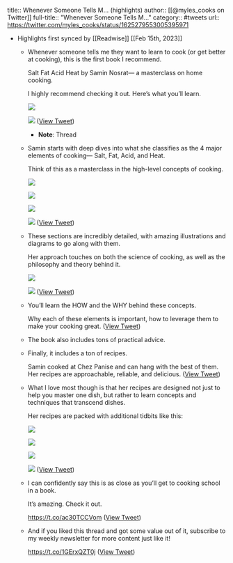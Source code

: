 title:: Whenever Someone Tells M... (highlights)
author:: [[@myles_cooks on Twitter]]
full-title:: "Whenever Someone Tells M..."
category:: #tweets
url:: https://twitter.com/myles_cooks/status/1625279553005395971

- Highlights first synced by [[Readwise]] [[Feb 15th, 2023]]
	- Whenever someone tells me they want to learn to cook (or get better at cooking), this is the first book I recommend. 
	  
	  Salt Fat Acid Heat by Samin Nosrat— a masterclass on home cooking. 
	  
	  I highly recommend checking it out. Here’s what you’ll learn. 
	  
	  ![](https://pbs.twimg.com/media/Fo4nI11WcAgS8p_.jpg) 
	  
	  ![](https://pbs.twimg.com/media/Fo4nI12WYAApimb.jpg) ([View Tweet](https://twitter.com/myles_cooks/status/1625279553005395971))
		- **Note**: Thread
	- Samin starts with deep dives into what she classifies as the 4 major elements of cooking— Salt, Fat, Acid, and Heat. 
	  
	  Think of this as a masterclass in the high-level concepts of cooking. 
	  
	  ![](https://pbs.twimg.com/media/Fo4nJQFWYAMC54n.jpg) 
	  
	  ![](https://pbs.twimg.com/media/Fo4nJQpX0AYXiYf.jpg) 
	  
	  ![](https://pbs.twimg.com/media/Fo4nJQKX0AAETs1.jpg) 
	  
	  ![](https://pbs.twimg.com/media/Fo4nJQpXwAERJni.jpg) ([View Tweet](https://twitter.com/myles_cooks/status/1625279560282685440))
	- These sections are incredibly detailed, with amazing illustrations and diagrams to go along with them. 
	  
	  Her approach touches on both the science of cooking, as well as the philosophy and theory behind it. 
	  
	  ![](https://pbs.twimg.com/media/Fo4nJuHXEAMiGUl.jpg) 
	  
	  ![](https://pbs.twimg.com/media/Fo4nJuGWcAA8qsn.jpg) ([View Tweet](https://twitter.com/myles_cooks/status/1625279567496728583))
	- You’ll learn the HOW and the WHY behind these concepts. 
	  
	  Why each of these elements is important, how to leverage them to make your cooking great. ([View Tweet](https://twitter.com/myles_cooks/status/1625279570822791168))
	- The book also includes tons of practical advice.
	- Finally, it includes a ton of recipes. 
	  
	  Samin cooked at Chez Panise and can hang with the best of them. Her recipes are approachable, reliable, and delicious. ([View Tweet](https://twitter.com/myles_cooks/status/1625279579551068160))
	- What I love most though is that her recipes are designed not just to help you master one dish, but rather to learn concepts and techniques that transcend dishes. 
	  
	  Her recipes are packed with additional tidbits like this: 
	  
	  ![](https://pbs.twimg.com/media/Fo4nKu5WAAk6owB.jpg) 
	  
	  ![](https://pbs.twimg.com/media/Fo4nKuYX0AEyaq-.jpg) 
	  
	  ![](https://pbs.twimg.com/media/Fo4nKuWXoAAQEIR.jpg) 
	  
	  ![](https://pbs.twimg.com/media/Fo4nKu7WAAQ5xur.jpg) ([View Tweet](https://twitter.com/myles_cooks/status/1625279585100132353))
	- I can confidently say this is as close as you’ll get to cooking school in a book. 
	  
	  It’s amazing. Check it out. 
	  
	  https://t.co/ac30TCCVom ([View Tweet](https://twitter.com/myles_cooks/status/1625279588182917122))
	- And if you liked this thread and got some value out of it, subscribe to my weekly newsletter for more content just like it! 
	  
	  https://t.co/1GErxQZT0j ([View Tweet](https://twitter.com/myles_cooks/status/1625279590284292099))